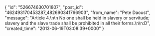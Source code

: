  {
   "id": "526674630701807",
   "post_id": "462493170453287_482690341766903",
   "from_name": "Pete Daoust",
   "message": "Article 4.\n\n    No one shall be held in slavery or servitude; slavery and the slave trade shall be prohibited in all their forms.\n\n:D",
   "created_time": "2013-06-19T03:08:39+0000"
 }
